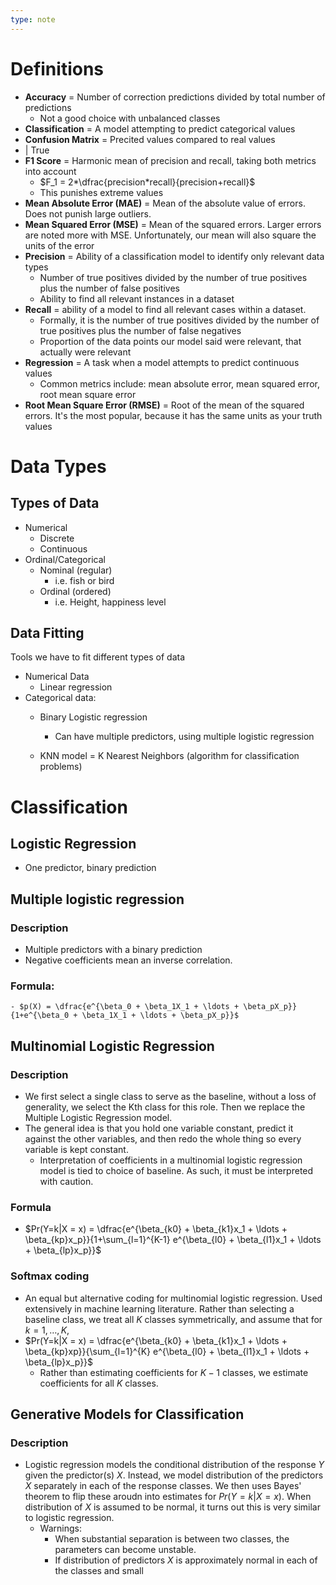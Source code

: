```yaml
---
type: note
---
```

# Definitions
- **Accuracy** = Number of correction predictions divided by total number of predictions
	- Not a good choice with unbalanced classes
- **Classification** = A model attempting to predict categorical values
- **Confusion Matrix** = Precited values compared to real values
- | True 
- **F1 Score** = Harmonic mean of precision and recall, taking both metrics into account
	- $F_1 = 2*\dfrac{precision*recall}{precision+recall}$
	- This punishes extreme values
- **Mean Absolute Error (MAE)** = Mean of the absolute value of errors. Does not punish large outliers.
- **Mean Squared Error (MSE)** = Mean of the squared errors. Larger errors are noted more with MSE. Unfortunately, our mean will also square the units of the error
- **Precision** = Ability of a classification model to identify only relevant data types
	- Number of true positives divided by the number of true positives plus the number of false positives 
	- Ability to find all relevant instances in a dataset
- **Recall** = ability of a model to find all relevant cases within a dataset. 
	- Formally, it is the number of true positives divided by the number of true positives plus the number of false negatives
	- Proportion of the data points our model said were relevant, that actually were relevant
- **Regression** = A task when a model attempts to predict continuous values 
	- Common metrics include: mean absolute error, mean squared error, root mean square error 
- **Root Mean Square Error (RMSE)** = Root of the mean of the squared errors. It's the most popular, because it has the same units as your truth values

# Data Types
## Types of Data
- Numerical
	- Discrete
	- Continuous
- Ordinal/Categorical
	- Nominal (regular)
		- i.e. fish or bird
	- Ordinal (ordered)
		- i.e. Height, happiness level

## Data Fitting
Tools we have to fit different types of data
- Numerical Data
	- Linear regression
- Categorical data:
	- Binary Logistic regression
		- Can have multiple predictors, using multiple logistic regression
		
	- KNN model = K Nearest Neighbors (algorithm for classification problems)


# Classification 
## Logistic Regression 
- One predictor, binary prediction
## Multiple logistic regression
### Description
- Multiple predictors with a binary prediction
- Negative coefficients mean an inverse correlation. 

### Formula:
	- $p(X) = \dfrac{e^{\beta_0 + \beta_1X_1 + \ldots + \beta_pX_p}}{1+e^{\beta_0 + \beta_1X_1 + \ldots + \beta_pX_p}}$
## Multinomial Logistic Regression
### Description
- We first select a single class to serve as the baseline, without a loss of generality, we select the Kth class for this role. Then we replace the Multiple Logistic Regression model.
- The general idea is that you hold one variable constant, predict it against the other variables, and then redo the whole thing so every variable is kept constant. 
	- Interpretation of coefficients in a multinomial logistic regression model is tied to choice of baseline. As such, it must be interpreted with caution. 
### Formula
- $Pr(Y=k|X = x) = \dfrac{e^{\beta_{k0} + \beta_{k1}x_1 + \ldots + \beta_{kp}x_p}}{1+\sum_{l=1}^{K-1} e^{\beta_{l0} + \beta_{l1}x_1 + \ldots + \beta_{lp}x_p}}$
### Softmax coding
- An equal but alternative coding for multinomial logistic regression. Used extensively in machine learning literature. Rather than selecting a baseline class, we treat all $K$ classes symmetrically, and assume that for $k=1,\ldots, K,$
- $Pr(Y=k|X = x) = \dfrac{e^{\beta_{k0} + \beta_{k1}x_1 + \ldots + \beta_{kp}xp}}{\sum_{l=1}^{K} e^{\beta_{l0} + \beta_{l1}x_1 + \ldots + \beta_{lp}x_p}}$
	- Rather than estimating coefficients for $K-1$ classes, we estimate coefficients for all $K$ classes. 

## Generative Models for Classification 
### Description
- Logistic regression models the conditional distribution of the response $Y$ given the predictor(s) $X$. Instead, we model distribution of the predictors $X$ separately in each of the response classes. We then uses Bayes' theorem to flip these aroudn into estimates for $Pr(Y = k | X = x)$. When distribution of $X$ is assumed to be normal, it turns out this is very similar to logistic regression. 
	- Warnings: 
		- When substantial separation is between two classes, the parameters can become unstable.
		- If distribution of predictors $X$ is approximately normal in each of the classes and small